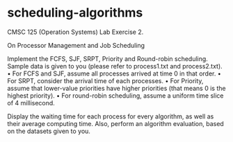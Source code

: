 # scheduling-algorithms
CMSC 125 (Operation Systems) Lab Exercise 2. 

On Processor Management and Job Scheduling

Implement the FCFS, SJF, SRPT, Priority and Round-robin scheduling. Sample data is given to you
(please refer to process1.txt and process2.txt).
• For FCFS and SJF, assume all processes arrived at time 0 in that order.
• For SRPT, consider the arrival time of each processes.
• For Priority, assume that lower-value priorities have higher priorities (that means 0 is the
highest priority).
• For round-robin scheduling, assume a uniform time slice of 4 millisecond.

Display the waiting time for each process for every algorithm, as well as their average computing time.
Also, perform an algorithm evaluation, based on the datasets given to you.
